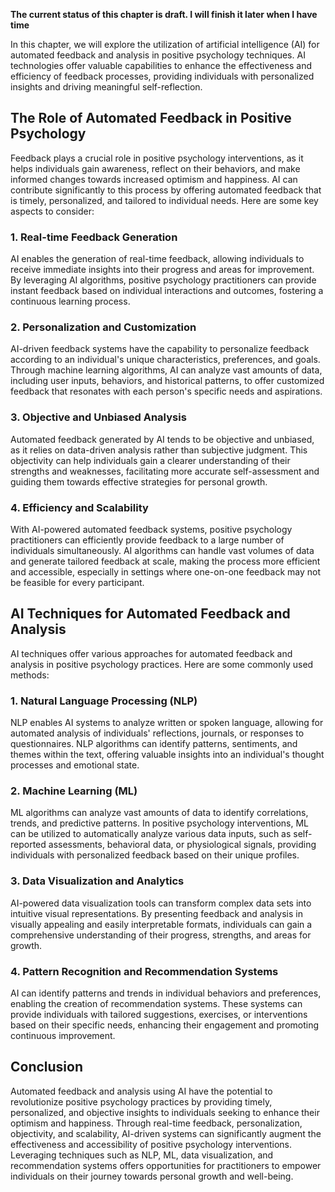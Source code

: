 **The current status of this chapter is draft. I will finish it later when I have time**

In this chapter, we will explore the utilization of artificial intelligence (AI) for automated feedback and analysis in positive psychology techniques. AI technologies offer valuable capabilities to enhance the effectiveness and efficiency of feedback processes, providing individuals with personalized insights and driving meaningful self-reflection.

The Role of Automated Feedback in Positive Psychology
-----------------------------------------------------

Feedback plays a crucial role in positive psychology interventions, as it helps individuals gain awareness, reflect on their behaviors, and make informed changes towards increased optimism and happiness. AI can contribute significantly to this process by offering automated feedback that is timely, personalized, and tailored to individual needs. Here are some key aspects to consider:

### 1. **Real-time Feedback Generation**

AI enables the generation of real-time feedback, allowing individuals to receive immediate insights into their progress and areas for improvement. By leveraging AI algorithms, positive psychology practitioners can provide instant feedback based on individual interactions and outcomes, fostering a continuous learning process.

### 2. **Personalization and Customization**

AI-driven feedback systems have the capability to personalize feedback according to an individual's unique characteristics, preferences, and goals. Through machine learning algorithms, AI can analyze vast amounts of data, including user inputs, behaviors, and historical patterns, to offer customized feedback that resonates with each person's specific needs and aspirations.

### 3. **Objective and Unbiased Analysis**

Automated feedback generated by AI tends to be objective and unbiased, as it relies on data-driven analysis rather than subjective judgment. This objectivity can help individuals gain a clearer understanding of their strengths and weaknesses, facilitating more accurate self-assessment and guiding them towards effective strategies for personal growth.

### 4. **Efficiency and Scalability**

With AI-powered automated feedback systems, positive psychology practitioners can efficiently provide feedback to a large number of individuals simultaneously. AI algorithms can handle vast volumes of data and generate tailored feedback at scale, making the process more efficient and accessible, especially in settings where one-on-one feedback may not be feasible for every participant.

AI Techniques for Automated Feedback and Analysis
-------------------------------------------------

AI techniques offer various approaches for automated feedback and analysis in positive psychology practices. Here are some commonly used methods:

### 1. **Natural Language Processing (NLP)**

NLP enables AI systems to analyze written or spoken language, allowing for automated analysis of individuals' reflections, journals, or responses to questionnaires. NLP algorithms can identify patterns, sentiments, and themes within the text, offering valuable insights into an individual's thought processes and emotional state.

### 2. **Machine Learning (ML)**

ML algorithms can analyze vast amounts of data to identify correlations, trends, and predictive patterns. In positive psychology interventions, ML can be utilized to automatically analyze various data inputs, such as self-reported assessments, behavioral data, or physiological signals, providing individuals with personalized feedback based on their unique profiles.

### 3. **Data Visualization and Analytics**

AI-powered data visualization tools can transform complex data sets into intuitive visual representations. By presenting feedback and analysis in visually appealing and easily interpretable formats, individuals can gain a comprehensive understanding of their progress, strengths, and areas for growth.

### 4. **Pattern Recognition and Recommendation Systems**

AI can identify patterns and trends in individual behaviors and preferences, enabling the creation of recommendation systems. These systems can provide individuals with tailored suggestions, exercises, or interventions based on their specific needs, enhancing their engagement and promoting continuous improvement.

Conclusion
----------

Automated feedback and analysis using AI have the potential to revolutionize positive psychology practices by providing timely, personalized, and objective insights to individuals seeking to enhance their optimism and happiness. Through real-time feedback, personalization, objectivity, and scalability, AI-driven systems can significantly augment the effectiveness and accessibility of positive psychology interventions. Leveraging techniques such as NLP, ML, data visualization, and recommendation systems offers opportunities for practitioners to empower individuals on their journey towards personal growth and well-being.
